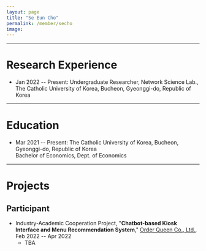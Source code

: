```yaml
---
layout: page
title: "Se Eun Cho"
permalink: /member/secho
image: 
---
```


***

Research Experience
============
* Jan 2022 -- Present: Undergraduate Researcher, Network Science Lab., The Catholic University of Korea, Bucheon, Gyeonggi-do, Republic of Korea

***

Education
============
* Mar 2021 -- Present: The Catholic University of Korea, Bucheon, Gyeonggi-do, Republic of Korea <br> Bachelor of Economics, Dept. of Economics

***

Projects
============

Participant
------------
* Industry-Academic Cooperation Project, "**Chatbot-based Kiosk Interface and Menu Recommendation System**," [Order Queen Co., Ltd.](http://www.orderqueen.co.kr/), Feb 2022 -- Apr 2022
	* TBA


